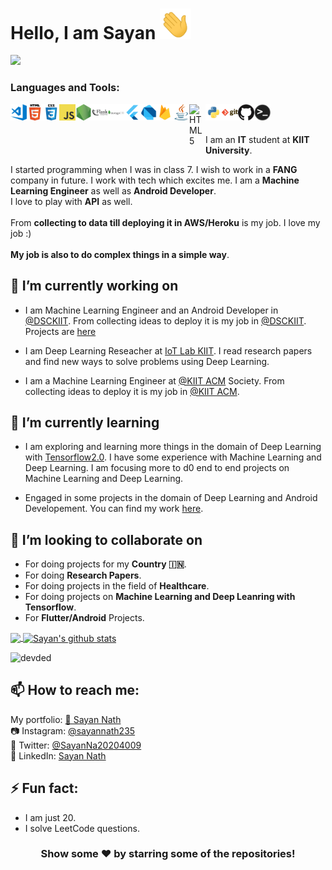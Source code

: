 # Hello, I am Sayan <img src="https://raw.githubusercontent.com/ABSphreak/ABSphreak/master/gifs/Hi.gif" width="50px">

![](https://github.com/sayannath/sayannath/blob/master/banner-Github.png)

### Languages and Tools:

<img align="left" alt="Visual Studio Code" width="26px" src="https://raw.githubusercontent.com/github/explore/80688e429a7d4ef2fca1e82350fe8e3517d3494d/topics/visual-studio-code/visual-studio-code.png" />
<img align="left" alt="HTML5" width="26px" src="https://raw.githubusercontent.com/github/explore/80688e429a7d4ef2fca1e82350fe8e3517d3494d/topics/html/html.png" />
<img align="left" alt="CSS3" width="26px" src="https://raw.githubusercontent.com/github/explore/80688e429a7d4ef2fca1e82350fe8e3517d3494d/topics/css/css.png" />
<img align="left" alt="JavaScript" width="26px" src="https://raw.githubusercontent.com/github/explore/80688e429a7d4ef2fca1e82350fe8e3517d3494d/topics/javascript/javascript.png" />
<img align="left" alt="Node.js" width="26px" src="https://raw.githubusercontent.com/github/explore/80688e429a7d4ef2fca1e82350fe8e3517d3494d/topics/nodejs/nodejs.png" />
<img align="left" alt="Python" width="26px" src="https://raw.githubusercontent.com/github/explore/80688e429a7d4ef2fca1e82350fe8e3517d3494d/topics/flask/flask.png" />
<img align="left" alt="MongoDB" width="26px" src="https://raw.githubusercontent.com/github/explore/80688e429a7d4ef2fca1e82350fe8e3517d3494d/topics/mongodb/mongodb.png" />
<img align="left" alt="HTML5" width="26px" src="https://raw.githubusercontent.com/github/explore/80688e429a7d4ef2fca1e82350fe8e3517d3494d/topics/flutter/flutter.png" />
<img align="left" alt="HTML5" width="26px" src="https://raw.githubusercontent.com/github/explore/80688e429a7d4ef2fca1e82350fe8e3517d3494d/topics/dart/dart.png" />
<img align="left" alt="HTML5" width="26px" src="https://raw.githubusercontent.com/github/explore/80688e429a7d4ef2fca1e82350fe8e3517d3494d/topics/firebase/firebase.png" />
<img align="left" alt="HTML5" width="26px" src="https://raw.githubusercontent.com/github/explore/80688e429a7d4ef2fca1e82350fe8e3517d3494d/topics/java/java.png" />
<img align="left" alt="HTML5" width="26px" src="https://developers.google.com/ml-kit/images/homepage/hero.png" />
<img align="left" alt="HTML5" width="26px" src="https://raw.githubusercontent.com/github/explore/80688e429a7d4ef2fca1e82350fe8e3517d3494d/topics/python/python.png" />

<img align="left" alt="Git" width="26px" src="https://raw.githubusercontent.com/github/explore/80688e429a7d4ef2fca1e82350fe8e3517d3494d/topics/git/git.png" />
<img align="left" alt="GitHub" width="26px" src="https://raw.githubusercontent.com/github/explore/78df643247d429f6cc873026c0622819ad797942/topics/github/github.png" />
<img align="left" alt="HTML5" width="26px" src="https://raw.githubusercontent.com/github/explore/80688e429a7d4ef2fca1e82350fe8e3517d3494d/topics/terminal/terminal.png" /><br>
<br>


I am an **IT** student at **KIIT University**.

I started programming when I was in class 7. I wish to work in a **FANG** company in future. I work with tech which excites me. I am a **Machine Learning Engineer** as well as **Android Developer**. 
<br>
I love to play with **API** as well. 
<br>
<br>
From **collecting to data till deploying it in AWS/Heroku** is my job. I love my job :)
<br>
<br>
**My job is also to do complex things in a simple way**.


## 🔭 I’m currently working on
* I am Machine Learning Engineer and an Android Developer in [@DSCKIIT](https://www.dsckiit.tech). From collecting ideas to deploy it is my job in [@DSCKIIT](https://dsckiit.tech/). Projects are [here](https://www.github.com/dsckiit)

* I am Deep Learning Reseacher at [IoT Lab KIIT](https://www.instagram.com/iotkiit/). I read research papers and find new ways to solve problems using Deep           Learning.

* I am a Machine Learning Engineer at [@KIIT ACM](https://www.instagram.com/kiitacm/) Society. From collecting ideas to deploy it is my job in [@KIIT ACM](https://www.instagram.com/kiitacm/).

## 🌱 I’m currently learning

* I am exploring and learning more things in the domain of Deep Learning with [Tensorflow2.0](https://www.tensorflow.org). I have some experience with Machine Learning and Deep Learning. I am focusing more to d0 end to end projects on Machine Learning and Deep Learning.

* Engaged in some projects in the domain of Deep Learning and Android Developement. You can find my work [here](https://github.com/sayannath?tab=repositories).

## 👯 I’m looking to collaborate on

* For doing projects for my **Country 🇮🇳**.
* For doing **Research Papers**.
* For doing projects in the field of **Healthcare**.
* For doing projects on **Machine Learning and Deep Leanring with Tensorflow**.
* For **Flutter/Android** Projects.

<a href="https://github.com/sayannath">
  <img align="center" src="https://github-readme-stats.vercel.app/api/top-langs/?username=sayannath&theme=dark&hide_langs_below=1" />
</a>
<a href="https://github.com/sayannath">
 <img align="center" src="https://github-readme-stats.vercel.app/api?username=sayannath&show_icons=true&theme=dark&line_height=27" alt="Sayan's github stats"/>
</a>

<p align="left"> <img src="https://komarev.com/ghpvc/?username=sayannath" alt="devded" /> </p>

## 📫 How to reach me:

My portfolio: [👨 Sayan Nath](https://sayan-nath.web.app/)<br>
📷 Instagram: [@sayannath235](https://www.instagram.com/sayannath235/)<br>
🐤 Twitter: [@SayanNa20204009](https://twitter.com/SayanNa20204009)<br>
🧳 LinkedIn: [Sayan Nath](https://www.linkedin.com/in/sayan-nath-15a989182/)
<br>

## ⚡ Fun fact:
* I am just 20.
* I solve LeetCode questions.

<div align="center">

### Show some ❤️ by starring some of the repositories!

</div>
